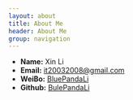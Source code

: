 ```yaml
---
layout: about
title: About Me
header: About Me
group: navigation
---
```

 * **Name:**  Xin Li
 * **Email:** [it20032008@gmail.com](mailto:it20032008@gmail.com)
 * **WeiBo:** [BluePandaLi](http://www.weibo.com/lanzongzi/)
 * **Github:** [BulePandaLi](https://github.com/BluePandaLi)
